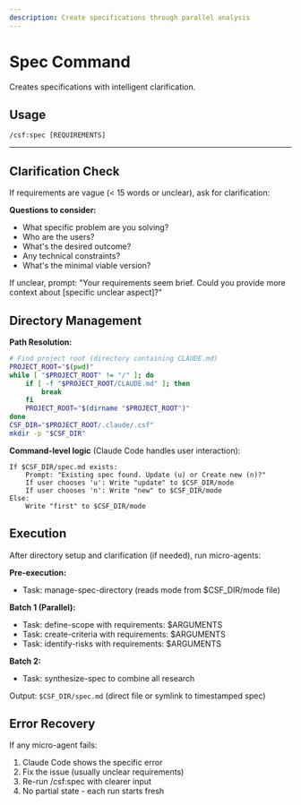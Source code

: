 ```yaml
---
description: Create specifications through parallel analysis
---
```


# Spec Command

Creates specifications with intelligent clarification.

## Usage
```
/csf:spec [REQUIREMENTS]
```

---

## Clarification Check

If requirements are vague (< 15 words or unclear), ask for clarification:

**Questions to consider:**
- What specific problem are you solving?
- Who are the users?
- What's the desired outcome?
- Any technical constraints?
- What's the minimal viable version?

If unclear, prompt: "Your requirements seem brief. Could you provide more context about [specific unclear aspect]?"

## Directory Management

**Path Resolution:**
```bash
# Find project root (directory containing CLAUDE.md)
PROJECT_ROOT="$(pwd)"
while [ "$PROJECT_ROOT" != "/" ]; do
    if [ -f "$PROJECT_ROOT/CLAUDE.md" ]; then
        break
    fi
    PROJECT_ROOT="$(dirname "$PROJECT_ROOT")"
done
CSF_DIR="$PROJECT_ROOT/.claude/.csf"
mkdir -p "$CSF_DIR"
```

**Command-level logic** (Claude Code handles user interaction):

```
If $CSF_DIR/spec.md exists:
    Prompt: "Existing spec found. Update (u) or Create new (n)?"
    If user chooses 'u': Write "update" to $CSF_DIR/mode
    If user chooses 'n': Write "new" to $CSF_DIR/mode
Else:
    Write "first" to $CSF_DIR/mode
```

## Execution

After directory setup and clarification (if needed), run micro-agents:

**Pre-execution:**
- Task: manage-spec-directory (reads mode from $CSF_DIR/mode file)

**Batch 1 (Parallel):**
- Task: define-scope with requirements: $ARGUMENTS
- Task: create-criteria with requirements: $ARGUMENTS
- Task: identify-risks with requirements: $ARGUMENTS

**Batch 2:**
- Task: synthesize-spec to combine all research

Output: `$CSF_DIR/spec.md` (direct file or symlink to timestamped spec)

## Error Recovery

If any micro-agent fails:
1. Claude Code shows the specific error
2. Fix the issue (usually unclear requirements)
3. Re-run /csf:spec with clearer input
4. No partial state - each run starts fresh